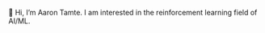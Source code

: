 👋 Hi, I’m Aaron Tamte. I am interested in the reinforcement learning field of AI/ML.

<!---
Aatamte/Aatamte is a ✨ special ✨ repository because its `README.md` (this file) appears on your GitHub profile.
You can click the Preview link to take a look at your changes.
--->
